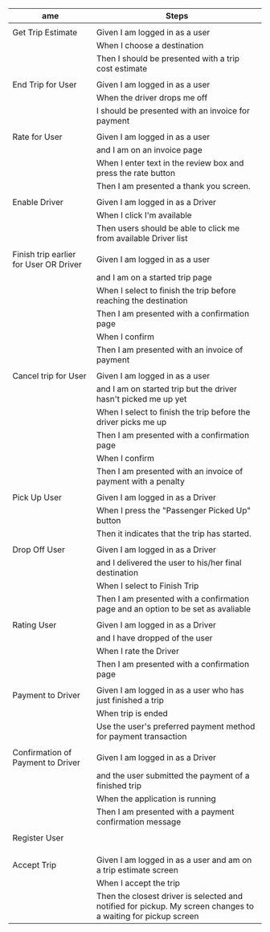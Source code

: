 ame                                    |  Steps
----------------------------------------|---------------------------------------------------------------------------------------------------------------
                                        |
Get Trip Estimate                       |  Given I am logged in as a user
                                        |  When I choose a destination
                                        |  Then I should be presented with a trip cost estimate
                                        |
End Trip for User                       |  Given I am logged in as a user
                                        |  When the driver drops me off
                                        |  I should be presented with an invoice for payment
                                        |
Rate for User                           |  Given I am logged in as a user
                                        |  and I am on an invoice page
                                        |  When I enter text in the review box and press the rate button
                                        |  Then I am presented a thank you screen.
                                        |
Enable Driver                           |  Given I am logged in as a Driver
                                        |  When I click I'm available
                                        |  Then users should be able to click me from available Driver list
                                        |
Finish trip earlier for User OR Driver  |  Given I am logged in as a user
                                        |  and I am on a started trip page
                                        |  When I select to finish the trip before reaching the destination
                                        |  Then I am presented with a confirmation page
                                        |  When I confirm
                                        |  Then I am presented with an invoice of payment
                                        |
Cancel trip for User                    |  Given I am logged in as a user
                                        |  and I am on started trip but the driver hasn't picked me up yet
                                        |  When I select to finish the trip before the driver picks me up
                                        |  Then I am presented with a confirmation page
                                        |  When I confirm
                                        |  Then I am presented with an invoice of payment with a penalty
                                        |
Pick Up User                            |  Given I am logged in as a Driver
                                        |  When I press the "Passenger Picked Up" button
                                        |  Then it indicates that the trip has started.
                                        |
Drop Off User                           |  Given I am logged in as a Driver
                                        |  and I delivered the user to his/her final destination
                                        |  When I select to Finish Trip
                                        |  Then I am presented with a confirmation page and an option to be set as avaliable
                                        |
Rating User                             |  Given I am logged in as a Driver
                                        |  and I have dropped of the user
                                        |  When I rate the Driver
                                        |  Then I am presented with a confirmation page
                                        |
Payment to Driver                       |  Given I am logged in as a user who has just finished a trip
                                        |  When trip is ended
                                        |  Use the user's preferred payment method for payment transaction
                                        |
Confirmation of Payment to Driver       |  Given I am logged in as a Driver
                                        |  and the user submitted the payment of a finished trip
                                        |  When the application is running
                                        |  Then I am presented with a payment confirmation message
                                        |
Register User                           |
                                        |
                                        |
                                        |
Accept Trip                             |  Given I am logged in as a user and am on a trip estimate screen
                                        |  When I accept the trip
                                        |  Then the closest driver is selected and notified for pickup. My screen changes to a waiting for pickup screen
